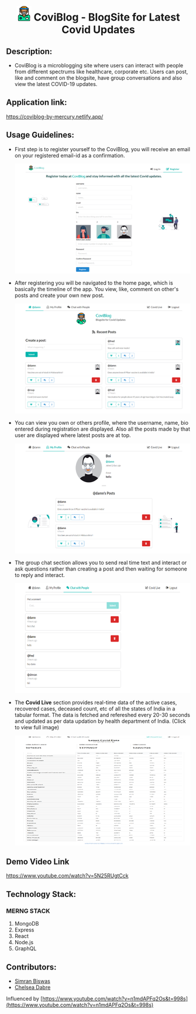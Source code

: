 <h1 align="center"><img src="https://github.com/simranbiswas/CoviBlog/blob/main/images/nurse.png" width="40" height="40" title="nurse"> CoviBlog - BlogSite for Latest Covid Updates</h1>
<p align="center">
</p>


## Description:

*  CoviBlog is a microblogging site where users can interact with people from different spectrums like healthcare, corporate etc. Users can post, like and comment on the blogsite, have group conversations and also view the latest COVID-19 updates.

  
## Application link:
<a href='https://coviblog-by-mercury.netlify.app/' target="_blank">https://coviblog-by-mercury.netlify.app/</a>


## Usage Guidelines:

* First step is to register yourself to the CoviBlog, you will receive an email on your registered email-id as a confirmation. 
  <p>
    <img src="https://github.com/simranbiswas/CoviBlog/blob/main/images/register.png" width="500" height="300" title="register">
  </p>

* After registering you will be navigated to the home page, which is basically the timeline of the app. You view, like, comment on other's posts and create your own new post. 
  <p>
    <img src="https://github.com/simranbiswas/CoviBlog/blob/main/images/home.png" width="500" height="300" title="home">
  </p>
  
* You can view you own or others profile, where the username, name, bio entered during registration are displayed. Also all the posts made by that user are displayed where latest posts are at top.
  <p>
    <img src="https://github.com/simranbiswas/CoviBlog/blob/main/images/profile.png" width="500" height="300" title="profile">
  </p>
  
* The group chat section allows you to send real time text and interact or ask questions rather than creating a post and then waiting for someone to reply and interact.
  <p>
    <img src="https://github.com/simranbiswas/CoviBlog/blob/main/images/groupchat.png" width="500" height="300" title="gc">
  </p>  
  
* The **Covid Live** section provides real-time data of the active cases, recovered cases, deceased count, etc of all the states of India in a tabular format. The data is fetched and refereshed every 20-30 seconds and updated as per data updation by health department of India. (Click to view full image)
  <p>
    <img src="https://github.com/simranbiswas/CoviBlog/blob/main/images/covid.png" width="500" height="300" title="covid">
  </p>  
    
  
## Demo Video Link
<a href='https://www.youtube.com/watch?v=5N25RUgtCck'>https://www.youtube.com/watch?v=5N25RUgtCck</a>  
  
  
## Technology Stack:
### MERNG STACK
  1) MongoDB
  2) Express
  3) React
  4) Node.js
  5) GraphQL
  

## Contributors:

* [Simran Biswas](https://github.com/simranbiswas) 
* [Chelsea Dabre](https://github.com/Chelsea0608)

Influenced by [https://www.youtube.com/watch?v=n1mdAPFq2Os&t=998s](https://www.youtube.com/watch?v=n1mdAPFq2Os&t=998s)
